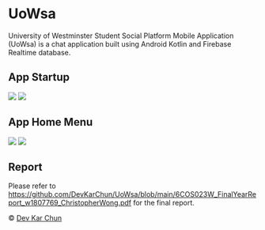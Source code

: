 # UoWsa
University of Westminster Student Social Platform Mobile Application (UoWsa) is a chat application built using Android Kotlin and Firebase Realtime database.

## App Startup
![](https://github.com/DevKarChun/UoWsa/blob/main/images/start%20up%20light%20mode.png)
![](https://github.com/DevKarChun/UoWsa/blob/main/images/start%20up%20dark%20mode.png)

## App Home Menu
![](https://github.com/DevKarChun/UoWsa/blob/main/images/Home2.png)
![](https://github.com/DevKarChun/UoWsa/blob/main/images/home1.png)

## Report
Please refer to https://github.com/DevKarChun/UoWsa/blob/main/6COS023W_FinalYearReport_w1807769_ChristopherWong.pdf for the final report.

© [Dev Kar Chun](https://github.com/DevKarChun)

